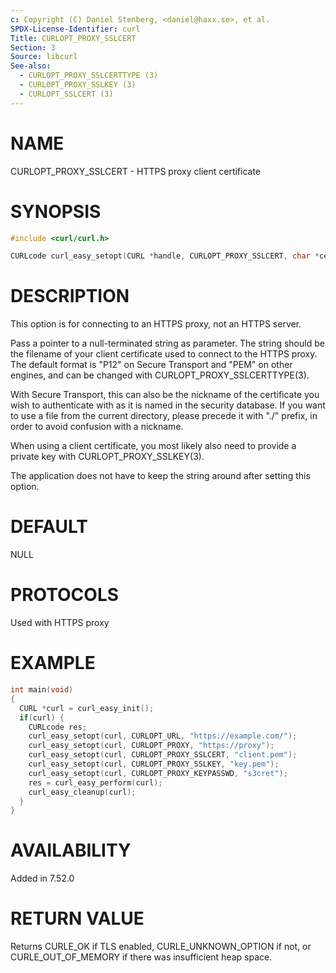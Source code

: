 ```yaml
---
c: Copyright (C) Daniel Stenberg, <daniel@haxx.se>, et al.
SPDX-License-Identifier: curl
Title: CURLOPT_PROXY_SSLCERT
Section: 3
Source: libcurl
See-also:
  - CURLOPT_PROXY_SSLCERTTYPE (3)
  - CURLOPT_PROXY_SSLKEY (3)
  - CURLOPT_SSLCERT (3)
---
```


# NAME

CURLOPT_PROXY_SSLCERT - HTTPS proxy client certificate

# SYNOPSIS

~~~c
#include <curl/curl.h>

CURLcode curl_easy_setopt(CURL *handle, CURLOPT_PROXY_SSLCERT, char *cert);
~~~

# DESCRIPTION

This option is for connecting to an HTTPS proxy, not an HTTPS server.

Pass a pointer to a null-terminated string as parameter. The string should be
the filename of your client certificate used to connect to the HTTPS proxy.
The default format is "P12" on Secure Transport and "PEM" on other engines,
and can be changed with CURLOPT_PROXY_SSLCERTTYPE(3).

With Secure Transport, this can also be the nickname of the certificate you
wish to authenticate with as it is named in the security database. If you want
to use a file from the current directory, please precede it with "./" prefix,
in order to avoid confusion with a nickname.

When using a client certificate, you most likely also need to provide a
private key with CURLOPT_PROXY_SSLKEY(3).

The application does not have to keep the string around after setting this
option.

# DEFAULT

NULL

# PROTOCOLS

Used with HTTPS proxy

# EXAMPLE

~~~c
int main(void)
{
  CURL *curl = curl_easy_init();
  if(curl) {
    CURLcode res;
    curl_easy_setopt(curl, CURLOPT_URL, "https://example.com/");
    curl_easy_setopt(curl, CURLOPT_PROXY, "https://proxy");
    curl_easy_setopt(curl, CURLOPT_PROXY_SSLCERT, "client.pem");
    curl_easy_setopt(curl, CURLOPT_PROXY_SSLKEY, "key.pem");
    curl_easy_setopt(curl, CURLOPT_PROXY_KEYPASSWD, "s3cret");
    res = curl_easy_perform(curl);
    curl_easy_cleanup(curl);
  }
}
~~~

# AVAILABILITY

Added in 7.52.0

# RETURN VALUE

Returns CURLE_OK if TLS enabled, CURLE_UNKNOWN_OPTION if not, or
CURLE_OUT_OF_MEMORY if there was insufficient heap space.
